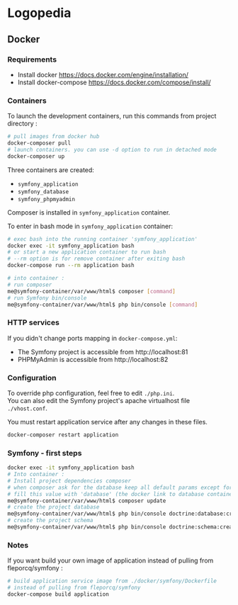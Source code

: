 # Logopedia

## Docker

### Requirements

 - Install docker https://docs.docker.com/engine/installation/
 - Install docker-compose https://docs.docker.com/compose/install/

### Containers

To launch the development containers, run this commands from project directory :

```bash
# pull images from docker hub
docker-composer pull
# launch containers. you can use -d option to run in detached mode
docker-composer up
```
Three containers are created:
 - `symfony_application`
 - `symfony_database`
 - `symfony_phpmyadmin`

Composer is installed in `symfony_application` container.

To enter in bash mode in `symfony_application` container:

```bash
# exec bash into the running container 'symfony_application'
docker exec -it symfony_application bash
# or start a new application container to run bash
# --rm option is for remove container after exiting bash
docker-compose run --rm application bash

# into container :
# run composer
me@symfony-container/var/www/html$ composer [command]
# run Symfony bin/console
me@symfony-container/var/www/html$ php bin/console [command]
```

### HTTP services

If you didn't change ports mapping in `docker-compose.yml`:
 - The Symfony project is accessible from http://localhost:81
 - PHPMyAdmin is accessible from http://localhost:82

### Configuration

To override php configuration, feel free to edit `./php.ini`.  
You can also edit the Symfony project's apache virtualhost file `./vhost.conf`.

You must restart application service after any changes in these files.

```bash
docker-composer restart application
```

### Symfony  - first steps

```bash
docker exec -it symfony_application bash
# Into container :
# Install project dependencies composer
# when composer ask for the database keep all default params except for host,
# fill this value with 'database' (the docker link to database container)
me@symfony-container/var/www/html$ composer update
# create the project database
me@symfony-container/var/www/html$ php bin/console doctrine:database:create
# create the project schema
me@symfony-container/var/www/html$ php bin/console doctrine:schema:create
```

### Notes

If you want build your own image of application instead of pulling from fleporcq/symfony :

```bash
# build application service image from ./docker/symfony/Dockerfile
# instead of pulling from fleporcq/symfony
docker-compose build application
```
